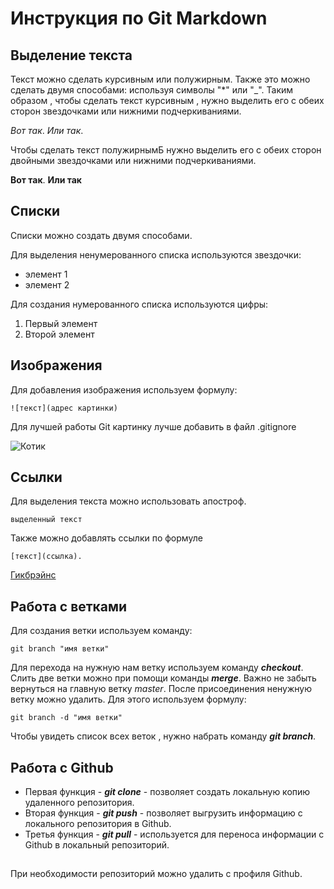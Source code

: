 # Инструкция по Git Markdown

## Выделение текста

Текст можно сделать курсивным или полужирным. Также это можно сделать двумя способами: используя символы "*" или "_". Таким образом , чтобы сделать текст курсивным , нужно выделить его с обеих сторон звездочками или нижними подчеркиваниями. 

*Вот так*. _Или так_. 

Чтобы сделать текст полужирнымБ нужно выделить его с обеих сторон двойными звездочками или нижними подчеркиваниями.

**Вот так**. __Или так__
## Списки

Cписки можно создать двумя способами.

Для выделения ненумерованного списка используются звездочки: 
* элемент 1
* элемент 2

Для создания нумерованного списка используются цифры:
1. Первый элемент
2. Второй элемент


## Изображения
Для добавления изображения используем формулу:
```
![текст](адрес картинки)
```
Для лучшей работы Git картинку лучше добавить в файл .gitignore

![Котик](teftelika.jpg)
 
## Ссылки 
Для выделения текста можно использовать апостроф.

```
выделенный текст
```
Также можно добавлять ссылки по формуле
 ```
 [текст](сcылка).
 ```

[Гикбрэйнс](https://gb.ru)

## Работа с ветками

Для создания ветки используем команду:
```
git branch "имя ветки"
```
Для перехода на нужную нам ветку используем команду __*checkout*__. Слить две ветки можно при помощи команды __*merge*__. Важно не забыть вернуться на главную ветку *master*. После присоединения ненужную ветку можно удалить. Для этого используем формулу:
```
git branch -d "имя ветки"
```  
Чтобы увидеть список всех веток , нужно набрать команду __*git branch*__.
 
## Работа с Github
* Первая функция - __*git clone*__ - позволяет создать локальную копию удаленного репозитория.
* Вторая функция - __*git push*__ - позволяет выгрузить информацию  с локального репозитория в Github. 
* Третья функция - __*git pull*__ - используется для переноса информации с Github  в локальный репозиторий.
## 
При необходимости репозиторий можно удалить с профиля Github.

